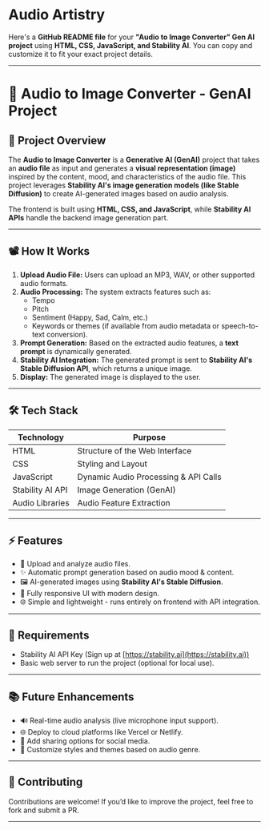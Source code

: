 # Audio Artistry

Here's a **GitHub README file** for your **"Audio to Image Converter" Gen AI project** using **HTML, CSS, JavaScript, and Stability AI**. You can copy and customize it to fit your exact project details.

---

# 🎵 Audio to Image Converter - GenAI Project

## 🌟 Project Overview

The **Audio to Image Converter** is a **Generative AI (GenAI)** project that takes an **audio file** as input and generates a **visual representation (image)** inspired by the content, mood, and characteristics of the audio file. This project leverages **Stability AI's image generation models (like Stable Diffusion)** to create AI-generated images based on audio analysis.

The frontend is built using **HTML, CSS, and JavaScript**, while **Stability AI APIs** handle the backend image generation part.

---

## 📽️ How It Works

1. **Upload Audio File:** Users can upload an MP3, WAV, or other supported audio formats.
2. **Audio Processing:** The system extracts features such as:
   - Tempo
   - Pitch
   - Sentiment (Happy, Sad, Calm, etc.)
   - Keywords or themes (if available from audio metadata or speech-to-text conversion).
3. **Prompt Generation:** Based on the extracted audio features, a **text prompt** is dynamically generated.
4. **Stability AI Integration:** The generated prompt is sent to **Stability AI's Stable Diffusion API**, which returns a unique image.
5. **Display:** The generated image is displayed to the user.

---

## 🛠️ Tech Stack

| Technology      | Purpose                         |
|-----------------|---------------------------------|
| HTML            | Structure of the Web Interface |
| CSS             | Styling and Layout             |
| JavaScript      | Dynamic Audio Processing & API Calls |
| Stability AI API | Image Generation (GenAI)      |
| Audio Libraries | Audio Feature Extraction       |

---

## ⚡ Features

- 🎵 Upload and analyze audio files.
- ✨ Automatic prompt generation based on audio mood & content.
- 🖼️ AI-generated images using **Stability AI's Stable Diffusion**.
- 🎨 Fully responsive UI with modern design.
- 🌐 Simple and lightweight - runs entirely on frontend with API integration.

---

## 📌 Requirements

- Stability AI API Key (Sign up at [https://stability.ai](https://stability.ai))
- Basic web server to run the project (optional for local use).

---

## 📚 Future Enhancements

- 🔊 Real-time audio analysis (live microphone input support).
- 🌐 Deploy to cloud platforms like Vercel or Netlify.
- 📲 Add sharing options for social media.
- 🎨 Customize styles and themes based on audio genre.

---

## 💬 Contributing

Contributions are welcome! If you’d like to improve the project, feel free to fork and submit a PR.

---
